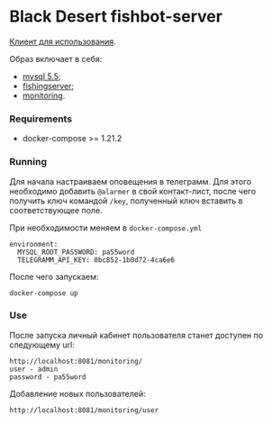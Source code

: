 # Black Desert fishbot-server

[Клиент для использования](https://github.com/Symb1OS/fishing).

Образ включает в себя:
- [mysql 5.5](https://github.com/mysql/mysql-docker/blob/mysql-server/5.5/Dockerfile);
- [fishingserver](https://github.com/Symb1OS/fishingserver/tree/master/fishingserver);
- [monitoring](https://github.com/Symb1OS/monitoring/tree/master/monitoring).


### Requirements

- docker-compose >= 1.21.2

### Running

Для начала настраиваем оповещения в телеграмм. Для этого необходимо добавить `@alarmer` в свой контакт-лист, после чего получить ключ командой `/key`, полученный ключ вставить в соответствующее поле.

При необходимости меняем в `docker-compose.yml`

``` 
environment:
  MYSQL_ROOT_PASSWORD: pa55word
  TELEGRAMM_API_KEY: 0bc852-1b0d72-4ca6e6

```

После чего запускаем:

```
docker-compose up

```

### Use

После запуска личный кабинет пользователя станет доступен по следующему url:

```
http://localhost:8081/monitoring/
user - admin
password - pa55word

```

Добавление новых пользователей:

```
http://localhost:8081/monitoring/user

```